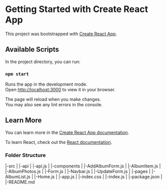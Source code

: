 # Getting Started with Create React App

This project was bootstrapped with [Create React App](https://github.com/facebook/create-react-app).

## Available Scripts

In the project directory, you can run:

### `npm start`

Runs the app in the development mode.\
Open [http://localhost:3000](http://localhost:3000) to view it in your browser.

The page will reload when you make changes.\
You may also see any lint errors in the console.

## Learn More

You can learn more in the [Create React App documentation](https://facebook.github.io/create-react-app/docs/getting-started).

To learn React, check out the [React documentation](https://reactjs.org/).

### Folder Structure

|-src
|  |-api
|      |-api.js
|  |-components
|        |-AddAlbumForm.js
|        |-AlbumItem.js
|        |-AlbumPhotos.js
|        |-Form.js
|        |-Navbar.js
|        |-UpdateForm.js
|  |-pages
|      |-AlbumList.js
|      |-Home.js
|  |-app.js
|  |-index.css
|  |-index.js
|  |-package.json
|  |-README.md

